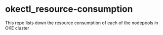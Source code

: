 # okectl_resource-consumption
This repo lists down the resource consumption of each of the nodepools in OKE cluster
